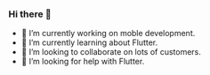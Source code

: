 ### Hi there 👋
- 🔭 I’m currently working on moble development.
- 🌱 I’m currently learning about Flutter.
- 👯 I’m looking to collaborate on lots of customers.
- 🤔 I’m looking for help with Flutter.

<!--
**Kami-don/Kami-don** is a ✨ _special_ ✨ repository because its `README.md` (this file) appears on your GitHub profile.

Here are some ideas to get you started:

- 🔭 I’m currently working on moble development.
- 🌱 I’m currently learning about Flutter.
- 👯 I’m looking to collaborate on lots of customers.
- 🤔 I’m looking for help with Flutter.
- 💬 Ask me about ...
- 📫 How to reach me: ...
- 😄 Pronouns: ...
- ⚡ Fun fact: ...
-->
